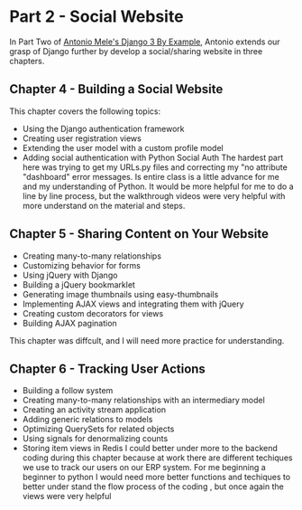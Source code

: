 # Part 2 - Social Website

In Part Two of [Antonio Mele's Django 3 By Example](https://www.packtpub.com/product/django-3-by-example-third-edition/9781838981952), Antonio extends our grasp of Django further by develop a social/sharing website in three chapters.

## Chapter 4 - Building a Social Website

This chapter covers the following topics:

* Using the Django authentication framework
* Creating user registration views
* Extending the user model with a custom profile model
* Adding social authentication with Python Social Auth
The hardest part here was trying to get my URLs.py files and correcting my "no attribute "dashboard" error messages. Is entire class is a little advance for me and my understanding of Python.  It would be more helpful for me to do a line by line process, but the walkthrough videos were very helpful with more understand on the material and steps. 

## Chapter 5 - Sharing Content on Your Website

* Creating many-to-many relationships
* Customizing behavior for forms
* Using jQuery with Django
* Building a jQuery bookmarklet
* Generating image thumbnails using easy-thumbnails
* Implementing AJAX views and integrating them with jQuery
* Creating custom decorators for views
* Building AJAX pagination

This chapter was diffcult, and I will need more practice for understanding. 

## Chapter 6 - Tracking User Actions

* Building a follow system
* Creating many-to-many relationships with an intermediary model
* Creating an activity stream application
* Adding generic relations to models
* Optimizing QuerySets for related objects
* Using signals for denormalizing counts
* Storing item views in Redis
I could better under more to the backend coding during this chapter because at work there are different techiques we use to track our users on our ERP system. For me beginning a beginner to python I would need more better functions and techiques to better under stand the flow process of the coding , but once again the views were very helpful